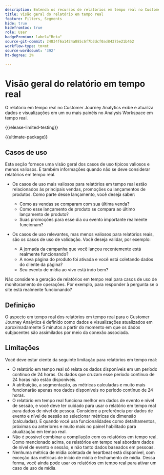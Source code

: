 ```yaml
---
description: Entenda os recursos de relatórios em tempo real no Customer Journey Analytics.
title: Visão geral do relatório em tempo real
feature: Filters, Segments
hide: true
hidefromtoc: true
role: User
badgePremium: label="Beta"
source-git-commit: 24834f6a1424a885c6f7b3dcf0ad84375e21b462
workflow-type: tm+mt
source-wordcount: '392'
ht-degree: 2%

---
```



# Visão geral do relatório em tempo real

O relatório em tempo real no Customer Journey Analytics exibe e atualiza dados e visualizações em um ou mais painéis no Analysis Workspace em tempo real.

{{release-limited-testing}}

{{ultimate-package}}

## Casos de uso

Esta seção fornece uma visão geral dos casos de uso típicos valiosos e menos valiosos. E também informações quando não se deve considerar relatórios em tempo real.

* Os casos de uso mais valiosos para relatórios em tempo real estão relacionados às principais vendas, promoções ou lançamentos de produtos.
Como parte desse lançamento, você deseja saber:

   * Como as vendas se comparam com sua última venda?
   * Como esse lançamento de produto se compara ao último lançamento de produto?
   * Suas promoções para esse dia ou evento importante realmente funcionam?

* Os casos de uso relevantes, mas menos valiosos para relatórios reais, são os casos de uso de validação.
Você deseja validar, por exemplo:

   * A jornada da campanha que você lançou recentemente está realmente funcionando?
   * A nova página do produto foi ativada e você está coletando dados do cliente da página?
   * Seu evento de mídia ao vivo está indo bem?

Não considere a geração de relatórios em tempo real para casos de uso de monitoramento de operações. Por exemplo, para responder à pergunta se o site está realmente funcionando?


## Definição

O aspecto em tempo real dos relatórios em tempo real para o Customer Journey Analytics é definido como dados e visualizações atualizados em aproximadamente 5 minutos a partir do momento em que os dados subjacentes são assimilados por meio da conexão associada.

## Limitações

Você deve estar ciente da seguinte limitação para relatórios em tempo real:

* O relatório em tempo real só relata os dados disponíveis em um período contínuo de 24 horas. Os dados que cruzam esse período contínuo de 24 horas não estão disponíveis.
* A atribuição, a segmentação, as métricas calculadas e muito mais funcionarão apenas nos dados disponíveis no período contínuo de 24 horas.
* O relatório em tempo real funciona melhor em dados de evento e nível de sessão, e você deve ter cuidado para usar o relatório em tempo real para dados de nível de pessoa. <!--Need to explain this a bit better --> Considere a preferência por dados de evento e nível de sessão ao selecionar métricas de dimensão (calculadas). E quando você usa funcionalidades como detalhamentos, próximas ou anteriores e muito mais no painel habilitado para atualização em tempo real.
* Não é possível combinar a compilação com os relatórios em tempo real. <!-- Do we need to explain this in more detail, why? --> Como mencionado acima, os relatórios em tempo real abordam dados de nível de evento e sessão, e não tanto dados baseados em pessoas.
* Nenhuma métrica de mídia coletada de heartbeat está disponível, com exceção das métricas de início de mídia e fechamento de mídia. Dessa forma, você ainda pode usar os relatórios em tempo real para ativar um caso de uso de mídia.
